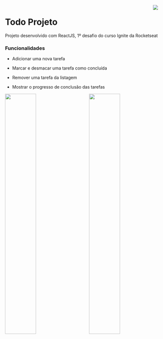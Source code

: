 <img align="right" src="https://gist.githubusercontent.com/PatrickDevSantos/1d88571fc5c57f37f5743589106aaece/raw/3411fbbcdcbf1e014f0cb78e8043443b630caad4/todo-project-logo.svg" />
<h1 align="left">Todo Projeto</h1>
<p>Projeto desenvolvido com ReactJS, 1º desafio do curso Ignite da Rocketseat</p>
<h3>Funcionalidades</h3>

- Adicionar uma nova tarefa

- Marcar e desmacar uma tarefa como concluída

- Remover uma tarefa da listagem
 
- Mostrar o progresso de conclusão das tarefas
 
<img align="left" width="45%" src="https://user-images.githubusercontent.com/105234877/180899608-aa01b7ef-29cd-4062-9cf3-07aafcf882b5.png" />
<img align="right" width="45%" src="https://user-images.githubusercontent.com/105234877/180899490-a8e2c547-6bdd-4024-8779-90414d36c4c7.png" />
